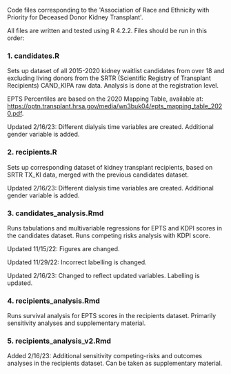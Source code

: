 Code files corresponding to the 'Association of Race and Ethnicity with Priority for Deceased Donor Kidney Transplant'. <br />

All files are written and tested using R 4.2.2. Files should be run in this order:

### 1. candidates.R
Sets up dataset of all 2015-2020 kidney waitlist candidates from over 18 and excluding living donors from the SRTR (Scientific Registry of Transplant Recipients) CAND_KIPA raw data. Analysis is done at the registration level.

EPTS Percentiles are based on the 2020 Mapping Table, available at: https://optn.transplant.hrsa.gov/media/wn3buk04/epts_mapping_table_2020.pdf.

Updated 2/16/23: Different dialysis time variables are created. Additional gender variable is added.


### 2. recipients.R
Sets up corresponding dataset of kidney transplant recipients, based on SRTR TX_KI data, merged with the previous candidates dataset.

Updated 2/16/23: Different dialysis time variables are created. Additional gender variable is added.


### 3. candidates_analysis.Rmd
Runs tabulations and multivariable regressions for EPTS and KDPI scores in the candidates dataset. Runs competing risks analysis with KDPI score.

Updated 11/15/22: Figures are changed.

Updated 11/29/22: Incorrect labelling is changed.

Updated 2/16/23: Changed to reflect updated variables. Labelling is updated.


### 4. recipients_analysis.Rmd
Runs survival analysis for EPTS scores in the recipients dataset. Primarily sensitivity analyses and supplementary material.



### 5. recipients_analysis_v2.Rmd
Added 2/16/23: Additional sensitivity competing-risks and outcomes analyses in the recipients dataset. Can be taken as supplementary material.
